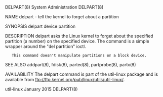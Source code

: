 DELPART(8)                                                                                  System Administration                                                                                  DELPART(8)



NAME
       delpart - tell the kernel to forget about a partition

SYNOPSIS
       delpart device partition

DESCRIPTION
       delpart asks the Linux kernel to forget about the specified partition (a number) on the specified device.  The command is a simple wrapper around the "del partition" ioctl.

       This command doesn't manipulate partitions on a block device.


SEE ALSO
       addpart(8), fdisk(8), parted(8), partprobe(8), partx(8)

AVAILABILITY
       The delpart command is part of the util-linux package and is available from ftp://ftp.kernel.org/pub/linux/utils/util-linux/.



util-linux                                                                                       January 2015                                                                                      DELPART(8)
